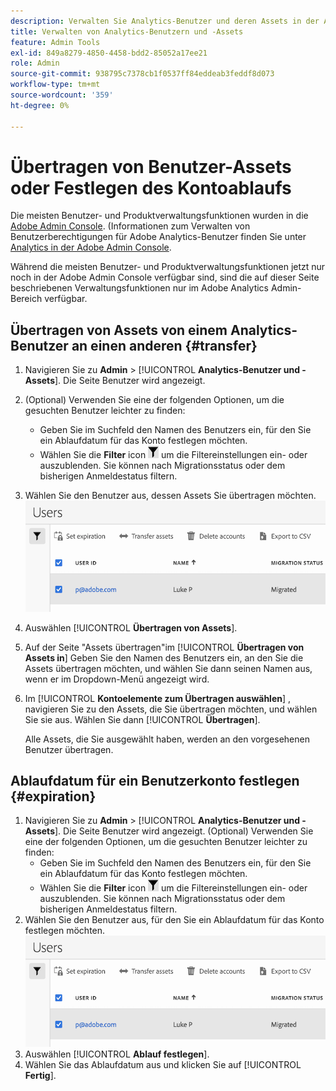 ```yaml
---
description: Verwalten Sie Analytics-Benutzer und deren Assets in der Adobe Admin Console.
title: Verwalten von Analytics-Benutzern und -Assets
feature: Admin Tools
exl-id: 849a8279-4850-4458-bdd2-85052a17ee21
role: Admin
source-git-commit: 938795c7378cb1f0537ff84eddeab3feddf8d073
workflow-type: tm+mt
source-wordcount: '359'
ht-degree: 0%

---
```


# Übertragen von Benutzer-Assets oder Festlegen des Kontoablaufs

Die meisten Benutzer- und Produktverwaltungsfunktionen wurden in die [Adobe Admin Console](https://helpx.adobe.com/de/enterprise/using/admin-console.html). (Informationen zum Verwalten von Benutzerberechtigungen für Adobe Analytics-Benutzer finden Sie unter [Analytics in der Adobe Admin Console](/help/admin/admin-console/home.md).

Während die meisten Benutzer- und Produktverwaltungsfunktionen jetzt nur noch in der Adobe Admin Console verfügbar sind, sind die auf dieser Seite beschriebenen Verwaltungsfunktionen nur im Adobe Analytics Admin-Bereich verfügbar.

## Übertragen von Assets von einem Analytics-Benutzer an einen anderen {#transfer}

1. Navigieren Sie zu **Admin** > [!UICONTROL **Analytics-Benutzer und -Assets**].
Die Seite Benutzer wird angezeigt.
1. (Optional) Verwenden Sie eine der folgenden Optionen, um die gesuchten Benutzer leichter zu finden:
   * Geben Sie im Suchfeld den Namen des Benutzers ein, für den Sie ein Ablaufdatum für das Konto festlegen möchten.
   * Wählen Sie die **Filter** icon ![Filtersymbol](assets/filter-users-page.png) um die Filtereinstellungen ein- oder auszublenden. Sie können nach Migrationsstatus oder dem bisherigen Anmeldestatus filtern.
1. Wählen Sie den Benutzer aus, dessen Assets Sie übertragen möchten.
   ![Ablauf für Benutzerkonto festlegen](assets/manage-user-assets.png)
1. Auswählen [!UICONTROL **Übertragen von Assets**].
1. Auf der Seite &quot;Assets übertragen&quot;im [!UICONTROL **Übertragen von Assets in**] Geben Sie den Namen des Benutzers ein, an den Sie die Assets übertragen möchten, und wählen Sie dann seinen Namen aus, wenn er im Dropdown-Menü angezeigt wird.
1. Im [!UICONTROL **Kontoelemente zum Übertragen auswählen**] , navigieren Sie zu den Assets, die Sie übertragen möchten, und wählen Sie sie aus. Wählen Sie dann [!UICONTROL **Übertragen**].

   Alle Assets, die Sie ausgewählt haben, werden an den vorgesehenen Benutzer übertragen.


## Ablaufdatum für ein Benutzerkonto festlegen {#expiration}

1. Navigieren Sie zu **Admin** > [!UICONTROL **Analytics-Benutzer und -Assets**].
Die Seite Benutzer wird angezeigt.
(Optional) Verwenden Sie eine der folgenden Optionen, um die gesuchten Benutzer leichter zu finden:
   * Geben Sie im Suchfeld den Namen des Benutzers ein, für den Sie ein Ablaufdatum für das Konto festlegen möchten.
   * Wählen Sie die **Filter** icon ![Filtersymbol](assets/filter-users-page.png) um die Filtereinstellungen ein- oder auszublenden. Sie können nach Migrationsstatus oder dem bisherigen Anmeldestatus filtern.
1. Wählen Sie den Benutzer aus, für den Sie ein Ablaufdatum für das Konto festlegen möchten.
   ![Ablauf für Benutzerkonto festlegen](assets/manage-user-assets.png)
1. Auswählen [!UICONTROL **Ablauf festlegen**].
1. Wählen Sie das Ablaufdatum aus und klicken Sie auf [!UICONTROL **Fertig**].
